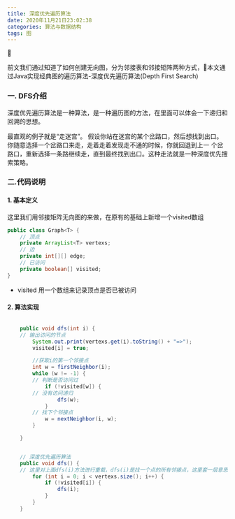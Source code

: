 ```yaml
---
title: 深度优先遍历算法
date: 2020年11月21日23:02:38
categories: 算法与数据结构
tags: 图
---
```



前文我们通过知道了如何创建无向图，分为邻接表和邻接矩阵两种方式，本文通过Java实现经典图的遍历算法-深度优先遍历算法(Depth First Search)

### 一. DFS介绍

深度优先遍历算法是一种算法，是一种遍历图的方法，在里面可以体会一下递归和回溯的思想。

最直观的例⼦就是“⾛迷宫”。 假设你站在迷宫的某个岔路⼝，然后想找到出⼝。你随意选择⼀个岔路⼝来⾛，⾛着⾛着发现⾛不通的时候，你就回退到上⼀ 个岔路⼝，重新选择⼀条路继续⾛，直到最终找到出⼝。这种⾛法就是⼀种深度优先搜索策略。

### 二.代码说明

#### 1. 基本定义

这里我们用邻接矩阵无向图的来做，在原有的基础上新增一个visited数组

```java
public class Graph<T> {
    // 顶点
    private ArrayList<T> vertexs;
    // 边
    private int[][] edge;
    // 已访问
    private boolean[] visited;
}
```

* visited 用一个数组来记录顶点是否已被访问

#### 2. 算法实现

```java

    public void dfs(int i) {
	// 输出访问的节点
        System.out.print(vertexs.get(i).toString() + "=>");
        visited[i] = true;

        //获取i的第一个邻接点
        int w = firstNeighbor(i);
        while (w != -1) {
	    // 判断是否访问过
            if (!visited[w]) {
		// 没有访问递归
                dfs(w);
            }
	    // 找下个邻接点
            w = nextNeighbor(i, w);
        }

    }


    // 深度优先遍历算法
    public void dfs() {
	// 这里对上面dfs(i)方法进行重载，dfs(i)是找一个点的所有邻接点，这里套一层意思就是找所有点的邻接点
        for (int i = 0; i < vertexs.size(); i++) {
            if (!visited[i]) {
                dfs(i);
            }
        }
    }
```

